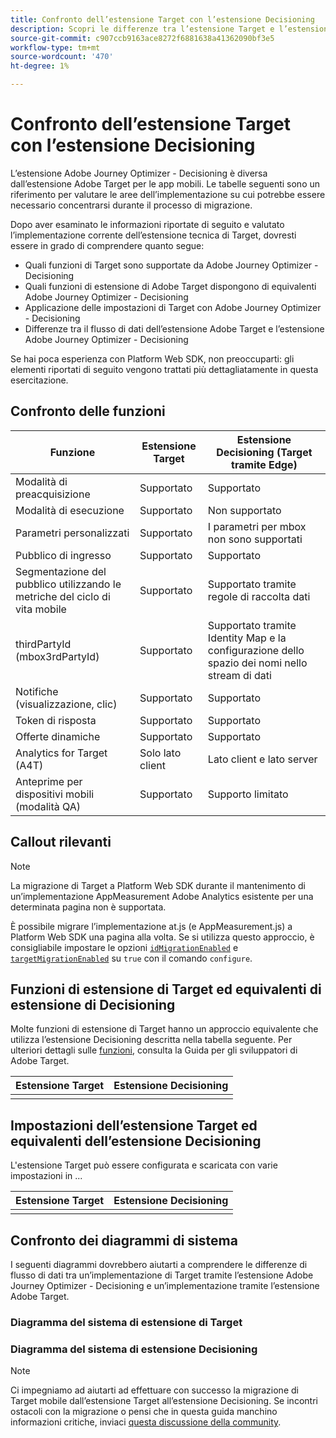 ```yaml
---
title: Confronto dell’estensione Target con l’estensione Decisioning
description: Scopri le differenze tra l’estensione Target e l’estensione Decisioning, incluse funzioni, funzioni, impostazioni e flusso di dati.
source-git-commit: c907ccb9163ace8272f6881638a41362090bf3e5
workflow-type: tm+mt
source-wordcount: '470'
ht-degree: 1%

---
```


# Confronto dell’estensione Target con l’estensione Decisioning

L’estensione Adobe Journey Optimizer - Decisioning è diversa dall’estensione Adobe Target per le app mobili. Le tabelle seguenti sono un riferimento per valutare le aree dell’implementazione su cui potrebbe essere necessario concentrarsi durante il processo di migrazione.

Dopo aver esaminato le informazioni riportate di seguito e valutato l’implementazione corrente dell’estensione tecnica di Target, dovresti essere in grado di comprendere quanto segue:

- Quali funzioni di Target sono supportate da Adobe Journey Optimizer - Decisioning
- Quali funzioni di estensione di Adobe Target dispongono di equivalenti Adobe Journey Optimizer - Decisioning
- Applicazione delle impostazioni di Target con Adobe Journey Optimizer - Decisioning
- Differenze tra il flusso di dati dell’estensione Adobe Target e l’estensione Adobe Journey Optimizer - Decisioning

Se hai poca esperienza con Platform Web SDK, non preoccuparti: gli elementi riportati di seguito vengono trattati più dettagliatamente in questa esercitazione.

## Confronto delle funzioni

| Funzione | Estensione Target | Estensione Decisioning (Target tramite Edge) |
|---|---|---|
| Modalità di preacquisizione | Supportato | Supportato |
| Modalità di esecuzione | Supportato | Non supportato |
| Parametri personalizzati | Supportato | I parametri per mbox non sono supportati |
| Pubblico di ingresso | Supportato | Supportato |
| Segmentazione del pubblico utilizzando le metriche del ciclo di vita mobile | Supportato | Supportato tramite regole di raccolta dati |
| thirdPartyId (mbox3rdPartyId) | Supportato | Supportato tramite Identity Map e la configurazione dello spazio dei nomi nello stream di dati |
| Notifiche (visualizzazione, clic) | Supportato | Supportato |
| Token di risposta | Supportato | Supportato |
| Offerte dinamiche | Supportato | Supportato |
| Analytics for Target (A4T) | Solo lato client | Lato client e lato server |
| Anteprime per dispositivi mobili (modalità QA) | Supportato | Supporto limitato |



## Callout rilevanti

>[!NOTE]
>
>La migrazione di Target a Platform Web SDK durante il mantenimento di un’implementazione AppMeasurement Adobe Analytics esistente per una determinata pagina non è supportata.
>
> È possibile migrare l’implementazione at.js (e AppMeasurement.js) a Platform Web SDK una pagina alla volta. Se si utilizza questo approccio, è consigliabile impostare le opzioni [`idMigrationEnabled`](https://experienceleague.adobe.com/docs/experience-platform/edge/fundamentals/configuring-the-sdk.html#id-migration-enabled) e [`targetMigrationEnabled`](https://experienceleague.adobe.com/docs/experience-platform/edge/fundamentals/configuring-the-sdk.html#targetMigrationEnabled) su `true` con il comando `configure`.

## Funzioni di estensione di Target ed equivalenti di estensione di Decisioning

Molte funzioni di estensione di Target hanno un approccio equivalente che utilizza l’estensione Decisioning descritta nella tabella seguente. Per ulteriori dettagli sulle [funzioni](https://developer.adobe.com/target/implement/client-side/atjs/atjs-functions/atjs-functions/), consulta la Guida per gli sviluppatori di Adobe Target.

| Estensione Target | Estensione Decisioning |
| --- | --- | 
| |  |

## Impostazioni dell’estensione Target ed equivalenti dell’estensione Decisioning

L&#39;estensione Target può essere configurata e scaricata con varie impostazioni in ...

| Estensione Target | Estensione Decisioning |
| --- | --- | 
| |  |


## Confronto dei diagrammi di sistema

I seguenti diagrammi dovrebbero aiutarti a comprendere le differenze di flusso di dati tra un’implementazione di Target tramite l’estensione Adobe Journey Optimizer - Decisioning e un’implementazione tramite l’estensione Adobe Target.

### Diagramma del sistema di estensione di Target



### Diagramma del sistema di estensione Decisioning




>[!NOTE]
>
>Ci impegniamo ad aiutarti ad effettuare con successo la migrazione di Target mobile dall’estensione Target all’estensione Decisioning. Se incontri ostacoli con la migrazione o pensi che in questa guida manchino informazioni critiche, inviaci [questa discussione della community](https://experienceleaguecommunities.adobe.com/t5/adobe-experience-platform-data/tutorial-discussion-migrate-target-from-at-js-to-web-sdk/m-p/575587#M463).
